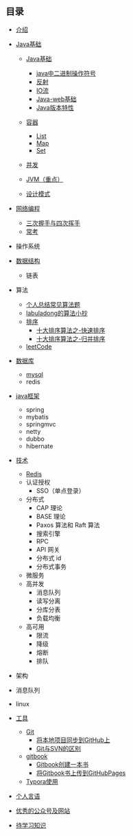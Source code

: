 ## 目录

* [介绍](README.md)

* [Java基础](/docs/java/base/README.md)
  
    * [Java基础](/docs/java/base/java基础.md)
      * [java中二进制操作符号](/docs/java/base/java中二进制操作符号.md)
      * [反射](/docs/java/base/反射.md)
      * [IO流](/docs/java/base/IO流.md)
      * [Java-web基础](/docs/java/base/Java-Web基础.md)
      * [Java版本特性](/docs/java/base/Java版本特性.md)
    * [容器](/docs/java/collection/README.md)
      * [List](/docs/java/collection/List.md)
      * [Map](/docs/java/collection/Map.md)
      * [Set](/docs/java/collection/Set.md)
    * [并发](/docs/java/more_thread/README.md)
    
    
    
    * [JVM（重点）](/docs/java/jvm/README.md)
    
    
    
    * [设计模式](/docs/设计模式/README.md)

* [网络编程](/docs/network/网络编程.md)
  
  * [三次握手与四次挥手](/docs/network/三次握手和四次挥手.md)
  * [常考](/docs/network/README.md)
  
  
  
*  操作系统

* [数据结构](/docs/dataStructures-algorithms/dataStructure/readme.md)

    * 链表

* 算法

    * [个人总结常见算法题](/docs/dataStructures-algorithms/algorithms/常见算法题.md)
    * [labuladong的算法小抄](/docs/dataStructures-algorithms/labuladong/readme.md)
    * [排序](/docs/dataStructures-algorithms/algorithms/readme.md)
      * [十大排序算法之-快速排序](/docs/dataStructures-algorithms/algorithms/快速排序.md)
      * [十大排序算法之-归并排序](/docs/dataStructures-algorithms/algorithms/归并排序.md)
    * [leetCode](/docs/dataStructures-algorithms/leetcode/README.md)

* [数据库](/docs/database/README.md)
  
    * [mysql](/docs/database/mysql.md)
    * redis
    
* [java框架](/docs/框架/README.md)
  
    * spring
    * mybatis
    * springmvc
    * netty
    * dubbo
    * hibernate
    
* [技术](/docs/skill/README.md)
  
    * [Redis](/docs/skill/Redis/README.md)
    * 认证授权
        * SSO（单点登录）
    * 分布式
        * CAP 理论
        * BASE 理论
        * Paxos 算法和 Raft 算法
        * 搜索引擎
        * RPC
        * API 网关
        * 分布式 id
        * 分布式事务
    * 微服务
    * 高并发
        * 消息队列
        * 读写分离
        * 分库分表
        * 负载均衡
    * 高可用
        * 限流
        * 降级
        * 熔断
        * 排队
    
* 架构

* 消息队列

* linux

* [工具](/docs/tools/readme.md)
  
    * [Git](/docs/tools/git使用/Git介绍.md)
        * [将本地项目同步到GitHub上](docs/tools/git使用/将本地项目同步到GitHub上.md)
        * [Git与SVN的区别](/docs/tools/git使用/Git和SVN的区别.md)
    * [gitbook](docs/tools/gitbook_start/readme.md)
        * [Gitbook创建一本书](docs/tools/gitbook_start/gitbook创建一本书.md)
        * [将Gitbook书上传到GitHubPages](docs/tools/gitbook_start/将Gitbook上的书籍发布在GitHubPages上.md)
    * [Typora使用](/docs/tools/typora使用/typora使用.md)
    
* [个人言语](docs/优秀的语言/读书心得.md)

* [优秀的公众号及网站](/excellent.md)

* [待学习知识](/docs/TODO/TODO.md)

